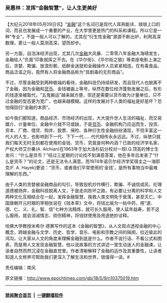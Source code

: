 ### 吴惠林：发挥“金融智慧”，让人生更美好
------------------------

<p>【大纪元2018年05月09日讯】“<a href="http://www.epochtimes.com/gb/tag/%E9%87%91%E8%9E%8D.html">金融</a>”这个名词已是现代人耳熟能详、琅琅上口的词，而且也发展成一个重要的产业，在大学里更是热门的科系和课程。所以它是一种“专业”，不是一般人可以了解的，尤其在“衍生性金融”源源不断出炉，利用高深数理，更让一般人莫测高深，望而却步。</p>
<p>另一方面，自泡沫经济出现，尤其几次<a href="http://www.epochtimes.com/gb/tag/%E9%87%91%E8%9E%8D.html">金融</a>大风暴、二零零八年金融大海啸发生，金融给人“负面”印象就挥之不去。在《华尔街》、《华尔街之狼》等卖座电影上演之后，贪婪、欺骗、放浪形骸、纸醉金迷就和金融操作人员紧紧相连。在有毒食品、商品泛滥之际，竟然有人将金融商品称为“具剧毒的无形商品”。</p>
<p>不过，尽管金融受到两种极端的看待，金融科技仍持续研发，而且现代人也脱离不了金融，因为金融和<a href="http://www.epochtimes.com/gb/tag/%E8%B4%A7%E5%B8%81.html">货币</a>、金钱被画上等号，纵然在数位经济蓬勃发展之后，有形的钱逐渐被取代，“五鬼搬运”越来越方便，但还是需要以货币做为计量单位，只不过金融的型态更为宽广，也越来越模糊。这样的发展对于人类的福祉是好是坏？恐怕得回归“金融的本质”。</p>
<p>如今我们都知道，商品经济、市场经济的出现，大大提升世人生活的福祉，而交易媒介、计量单位、金融中介就不可或缺，于是<a href="http://www.epochtimes.com/gb/tag/%E8%B4%A7%E5%B8%81.html">货币</a>、金融机构乃应运而生，投资、资本、厂商、借贷、购并、股票、保险、各种衍生性金融纷纷涌现，不但丰富这一代人的人生，也影响到下一代、下下一代……代代相传永永远远。不过，纵使只就我们每天无时无刻都在使用的金钱、货币，究竟是何种内涵？已故的经济学名家、产权大师艾尔秦(A. Alchian)在1963年于加大洛杉矶分校对一班I.Q.顶高的博士生发问：“什么是货币？”经过三星期的讨论找不到满意答案，他在多年后发表了“什么是货币？”的论文，还是无法令人满意。而1974年诺贝尔经济学奖得主之一海耶克(F. A. Hayek)更说：“货币，或者我们平常使用的‘金钱’，是所有事物当中最难理解的东西。”</p>
<p>由于人类的贪婪被金融商品的勾引，导致投机炒作横行，欺骗、不诚信成风，伦理道德被扬弃，金融科技脱离人文，于是走向败坏之路，有必要让分离的科学和人文两种文化互相结合在一起，发挥金融智慧，挽救人类文明免于衰落，甚至灭亡。中国唐朝开元时期的宰相张说在《钱本草》文中，将钱比喻为一帖中药，用“道、德、仁、义、礼、智、信”七种方法精炼，就可长久服用，使人延年益寿，若不这么服用，就会消减情志、损伤精神，将钱财使用及用途绝妙诠释。</p>
<p>哈佛大学教授米希尔‧德赛写作的这本《金融的智慧》，从人文观点透视金融的中心概念，跨越金融与文学、历史、哲学、音乐、电影和宗教之间的隔阂，拉近彼此的鸿沟，让大家从人文的角度来理解金融到底是什么。作者不说行话、不看公式和图表，而是用人文发现金融智慧，他以说故事的方式讲述一堂生动迷人的金融课，让读者自然而然沉浸在金融直觉里。作者清晰解释了金融的运作及其重要性，让读者知道人文修养可帮助我们更深入了解生活和世界，很值得一读。#</p>
<p>责任编辑：南风</p>

原文链接：http://www.epochtimes.com/gb/18/5/9/n10375019.htm


------------------------
#### [禁闻聚合首页](https://github.com/gfw-breaker/banned-news/blob/master/README.md) &nbsp;|&nbsp;  [一键翻墙软件](https://github.com/gfw-breaker/nogfw/blob/master/README.md)